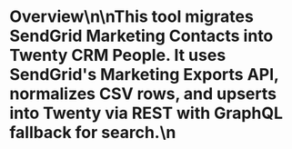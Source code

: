 # Overview\n\nThis tool migrates SendGrid Marketing Contacts into Twenty CRM People. It uses SendGrid's Marketing Exports API, normalizes CSV rows, and upserts into Twenty via REST with GraphQL fallback for search.\n